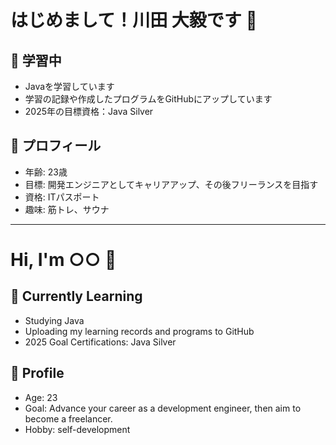 # はじめまして！川田 大毅です 👋

## 🌱 学習中
- Javaを学習しています  
- 学習の記録や作成したプログラムをGitHubにアップしています  
- 2025年の目標資格：Java Silver  

## 👤 プロフィール
- 年齢: 23歳  
- 目標: 開発エンジニアとしてキャリアアップ、その後フリーランスを目指す
- 資格: ITパスポート  
- 趣味: 筋トレ、サウナ  

---

# Hi, I'm ○○ 👋

## 🌱 Currently Learning
- Studying Java  
- Uploading my learning records and programs to GitHub  
- 2025 Goal Certifications: Java Silver  

## 👤 Profile
- Age: 23  
- Goal: Advance your career as a development engineer, then aim to become a freelancer.  
- Hobby: self-development  
